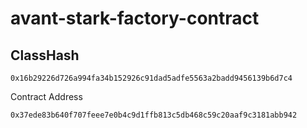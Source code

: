 # avant-stark-factory-contract

## ClassHash

```
0x16b29226d726a994fa34b152926c91dad5adfe5563a2badd9456139b6d7c4
```

Contract Address

```
0x37ede83b640f707feee7e0b4c9d1ffb813c5db468c59c20aaf9c3181abb942
```